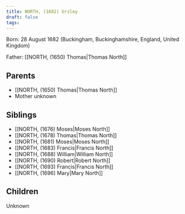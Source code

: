 ```yaml
---
title: NORTH, (1682) Ursley
draft: false
tags:
---
```

Born: 28 August 1682 (Buckingham, Buckinghamshire, England, United Kingdom)

Father: [[NORTH, (1650) Thomas|Thomas North]]

## Parents
- [[NORTH, (1650) Thomas|Thomas North]]
- Mother unknown

## Siblings
- [[NORTH, (1676) Moses|Moses North]]
- [[NORTH, (1678) Thomas|Thomas North]]
- [[NORTH, (1681) Moses|Moses North]]
- [[NORTH, (1683) Francis|Francis North]]
- [[NORTH, (1688) William|William North]]
- [[NORTH, (1690) Robert|Robert North]]
- [[NORTH, (1693) Francis|Francis North]]
- [[NORTH, (1696) Mary|Mary North]]

## Children
Unknown